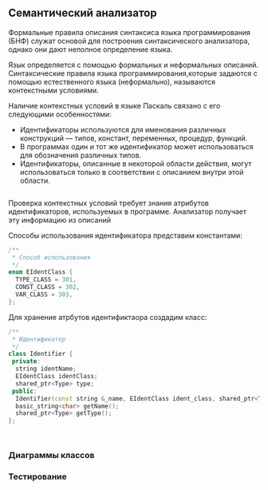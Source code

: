 ## Семантический анализатор

Формальные правила описания синтаксиса языка программирования (БНФ) служат основой для построения синтаксического
анализатора, однако они дают неполное определение языка.

Язык определяется с помощью формальных и неформальных
описаний. Синтаксические правила языка программирования,которые задаются с помощью естественного языка (неформально), называются контекстными условиями.

Наличие контекстных условий в языке Паскаль связано с
его следующими особенностями:
- Идентификаторы используются для именования различных
конструкций — типов, констант, переменных, процедур,
функций.
- В программах один и тот же идентификатор может использоваться для обозначения различных типов.
- Идентификаторы, описанные в некоторой области действия,
  могут использоваться только в соответствии с описанием
  внутри этой области.
  


```c++

```

Проверка контекстных условий требует знания атрибутов
идентификаторов, используемых в программе. Анализатор получает эту информацию из описаний

Способы использования идентификатора представим константами:
```c++
/**
 * Способ использования
 */
enum EIdentClass {
  TYPE_CLASS = 301,
  CONST_CLASS = 302,
  VAR_CLASS = 303,
};
```

Для хранение атрбутов идентификтаора создадим класс:
```c++
/**
 * Идентификатор
 */
class Identifier {
 private:
  string identName;
  EIdentClass identClass;
  shared_ptr<Type> type;
 public:
  Identifier(const string &_name, EIdentClass ident_class, shared_ptr<Type> _type);
  basic_string<char> getName();
  shared_ptr<Type> getType();
};
```

```c++

```

```c++

```

### Диаграммы классов



### Тестирование